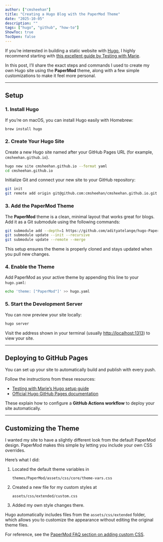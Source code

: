 ```yaml
---
author: ["cmsheehan"]
title: "Creating a Hugo Blog with the PaperMod Theme"
date: "2025-10-05"
description: ""
tags: ["hugo", "github", "how-to"]
ShowToc: true
TocOpen: false
---
```


If you’re interested in building a static website with [Hugo](https://gohugo.io/), I highly recommend starting with [this excellent guide by Testing with Marie](https://www.testingwithmarie.com/posts/20241126-create-a-static-blog-with-hugo/).

In this post, I’ll share the exact steps and commands I used to create my own Hugo site using the **PaperMod** theme, along with a few simple customizations to make it feel more personal.

---

## Setup

### 1. Install Hugo

If you’re on macOS, you can install Hugo easily with Homebrew:

```bash
brew install hugo
```

### 2. Create Your Hugo Site

Create a new Hugo site named after your GitHub Pages URL (for example, `cmsheehan.github.io`).

```bash
hugo new site cmsheehan.github.io --format yaml
cd cmsheehan.github.io
```

Initialize Git and connect your new site to your GitHub repository:

```bash
git init
git remote add origin git@github.com:cmsheehan/cmsheehan.github.io.git
```

### 3. Add the PaperMod Theme

The **PaperMod** theme is a clean, minimal layout that works great for blogs. Add it as a Git submodule using the following commands:

```bash
git submodule add --depth=1 https://github.com/adityatelange/hugo-PaperMod.git themes/PaperMod
git submodule update --init --recursive
git submodule update --remote --merge
```

This setup ensures the theme is properly cloned and stays updated when you pull new changes.

### 4. Enable the Theme

Add PaperMod as your active theme by appending this line to your `hugo.yaml`:

```bash
echo 'theme: ["PaperMod"]' >> hugo.yaml
```

### 5. Start the Development Server

You can now preview your site locally:

```bash
hugo server
```

Visit the address shown in your terminal (usually [http://localhost:1313](http://localhost:1313)) to view your site.

---

## Deploying to GitHub Pages

You can set up your site to automatically build and publish with every push.

Follow the instructions from these resources:

* [Testing with Marie’s Hugo setup guide](https://www.testingwithmarie.com/posts/20241126-create-a-static-blog-with-hugo/)
* [Official Hugo GitHub Pages documentation](https://gohugo.io/host-and-deploy/host-on-github-pages/)

These explain how to configure a **GitHub Actions workflow** to deploy your site automatically.

---

## Customizing the Theme

I wanted my site to have a slightly different look from the default PaperMod design. PaperMod makes this simple by letting you include your own CSS overrides.

Here’s what I did:

1. Located the default theme variables in

   ```
   themes/PaperMod/assets/css/core/theme-vars.css
   ```
2. Created a new file for my custom styles at

   ```
   assets/css/extended/custom.css
   ```
3. Added my own style changes there.

Hugo automatically includes files from the `assets/css/extended` folder, which allows you to customize the appearance without editing the original theme files.

For reference, see the [PaperMod FAQ section on adding custom CSS](https://adityatelange.github.io/hugo-PaperMod/posts/papermod/papermod-faq/#bundling-custom-css-with-themes-assets).

